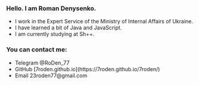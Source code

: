 ### Hello. I am Roman Denysenko. 
- I work in the Expert Service of the Ministry of Internal Affairs of Ukraine. 
- I have learned a bit of Java and JavaScript. 
- I am currently studying at Sh++. 
<h3> You can contact me: </h3> 
<ul>
  <li>Telegram @RoDen_77 </li> 
  <li>GitHub [7roden.github.io](https://7roden.github.io/7roden/)</li> 
  <li>Email 23roden77@gmail.com</li>
</ul>

<!---
7roden/7roden is a ✨ special ✨ repository because its `README.md` (this file) appears on your GitHub profile.
You can click the Preview link to take a look at your changes.
--->
